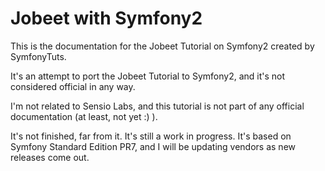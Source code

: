 Jobeet with Symfony2
====================

This is the documentation for the Jobeet Tutorial on Symfony2
created by SymfonyTuts.

It's an attempt to port the Jobeet Tutorial to Symfony2, and it's not considered
official in any way.

I'm not related to Sensio Labs, and this tutorial is not part of any official
documentation (at least, not yet :) ).

It's not finished, far from it. It's still a work in progress. It's based on
Symfony Standard Edition PR7, and I will be updating vendors as new releases come
out.
